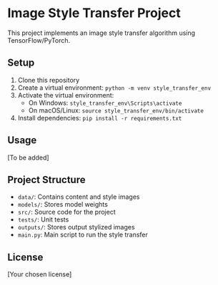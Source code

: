 # Image Style Transfer Project

This project implements an image style transfer algorithm using TensorFlow/PyTorch.

## Setup

1. Clone this repository
2. Create a virtual environment: `python -m venv style_transfer_env`
3. Activate the virtual environment:
   - On Windows: `style_transfer_env\Scripts\activate`
   - On macOS/Linux: `source style_transfer_env/bin/activate`
4. Install dependencies: `pip install -r requirements.txt`

## Usage

[To be added]

## Project Structure

- `data/`: Contains content and style images
- `models/`: Stores model weights
- `src/`: Source code for the project
- `tests/`: Unit tests
- `outputs/`: Stores output stylized images
- `main.py`: Main script to run the style transfer

## License

[Your chosen license]